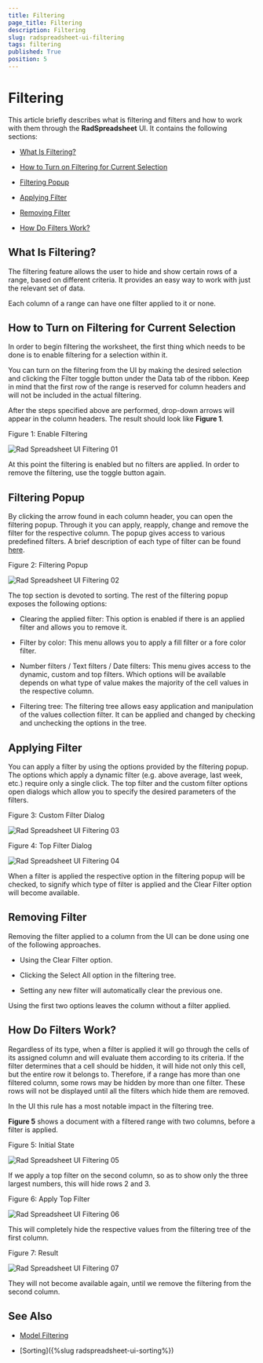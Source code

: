 ```yaml
---
title: Filtering
page_title: Filtering
description: Filtering
slug: radspreadsheet-ui-filtering
tags: filtering
published: True
position: 5
---
```


# Filtering



This article briefly describes what is filtering and filters and how to work with them through the __RadSpreadsheet__ UI. It contains the following sections:
      

* [What Is Filtering?](#what-is-filtering?)

* [How to Turn on Filtering for Current Selection](#how-to-turn-on-filtering-for-current-selection)

* [Filtering Popup](#filtering-popup)

* [Applying Filter](#applying-filter)

* [Removing Filter](#removing-filter)

* [How Do Filters Work?](#how-do-filters-work?)

## What Is Filtering?

The filtering feature allows the user to hide and show certain rows of a range, based on different criteria. It provides an easy way to work with just the relevant set of data.
        

Each column of a range can have one filter applied to it or none.
        

## How to Turn on Filtering for Current Selection

In order to begin filtering the worksheet, the first thing which needs to be done is to enable filtering for a selection within it.
        

You can turn on the filtering from the UI by making the desired selection and clicking the Filter toggle button under the Data tab of the ribbon. Keep in mind that the first row of the range is reserved for column headers and will not be included in the actual filtering.
        

After the steps specified above are performed, drop-down arrows will appear in the column headers. The result should look like __Figure 1__.
        

Figure 1: Enable Filtering

![Rad Spreadsheet UI Filtering 01](images/RadSpreadsheet_UI_Filtering_01.png)

At this point the filtering is enabled but no filters are applied. In order to remove the filtering, use the toggle button again.
        

## Filtering Popup

By clicking the arrow found in each column header, you can open the filtering popup. Through it you can apply, reapply, change and remove the filter for the respective column. The popup gives access to various predefined filters. A brief description of each type of filter can be found    [here](http://docs.telerik.com/devtools/document-processing/libraries/radspreadprocessing/features/filtering).
        

Figure 2: Filtering Popup

![Rad Spreadsheet UI Filtering 02](images/RadSpreadsheet_UI_Filtering_02.png)

The top section is devoted to sorting. The rest of the filtering popup exposes the following options:
        

* Clearing the applied filter: This option is enabled if there is an applied filter and allows you to remove it.
            

* Filter by color: This menu allows you to apply a fill filter or a fore color filter.
            

* Number filters / Text filters / Date filters: This menu gives access to the dynamic, custom and top filters. Which options will be available depends on what type of value makes the majority of the cell values in the respective column.
            

* Filtering tree: The filtering tree allows easy application and manipulation of the values collection filter. It can be applied and changed by checking and unchecking the options in the tree.
            

## Applying Filter

You can apply a filter by using the options provided by the filtering popup. The options which apply a dynamic filter (e.g. above average, last week, etc.) require only a single click. The top filter and the custom filter options open dialogs which allow you to specify the desired parameters of the filters.
        

Figure 3: Custom Filter Dialog

![Rad Spreadsheet UI Filtering 03](images/RadSpreadsheet_UI_Filtering_03.png)

Figure 4: Top Filter Dialog

![Rad Spreadsheet UI Filtering 04](images/RadSpreadsheet_UI_Filtering_04.png)

When a filter is applied the respective option in the filtering popup will be checked, to signify which type of filter is applied and the Clear Filter option will become available.
        

## Removing Filter

Removing the filter applied to a column from the UI can be done using one of the following approaches.
        

* Using the Clear Filter option.
            

* Clicking the Select All option in the filtering tree.
            

* Setting any new filter will automatically clear the previous one.
            

Using the first two options leaves the column without a filter applied.
        

## How Do Filters Work?

Regardless of its type, when a filter is applied it will go through the cells of its assigned column and will evaluate them according to its criteria. If the filter determines that a cell should be hidden, it will hide not only this cell, but the entire row it belongs to. Therefore, if a range has more than one filtered column, some rows may be hidden by more than one filter. These rows will not be displayed until all the filters which hide them are removed.
        

In the UI this rule has a most notable impact in the filtering tree.
        

__Figure 5__ shows a document with a filtered range with two columns, before a filter is applied.
        

Figure 5: Initial State

![Rad Spreadsheet UI Filtering 05](images/RadSpreadsheet_UI_Filtering_05.png)

If we apply a top filter on the second column, so as to show only the three largest numbers, this will hide rows 2 and 3.
        

Figure 6: Apply Top Filter

![Rad Spreadsheet UI Filtering 06](images/RadSpreadsheet_UI_Filtering_06.png)

This will completely hide the respective values from the filtering tree of the first column.
        

Figure 7: Result

![Rad Spreadsheet UI Filtering 07](images/RadSpreadsheet_UI_Filtering_07.png)

They will not become available again, until we remove the filtering from the second column.
        

## See Also
 * [Model Filtering](http://docs.telerik.com/devtools/document-processing/libraries/radspreadprocessing/features/filtering)

 * [Sorting]({%slug radspreadsheet-ui-sorting%})
